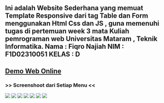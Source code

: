 <h2>
Ini adalah Website Sederhana yang memuat Template Responsive dari tag Table dan Form menggunakan  Html Css dan JS , 
guna memenuhi tugas di pertemuan  week 3 mata Kuliah pemrograman web Universitas Mataram , Teknik Informatika.
Nama : Fiqro Najiah
NIM  : F1D02310051
KELAS  : D
</h2>

<h2>
<a href="https://pw25-minggu3.vercel.app">Demo Web Online</a>
</h2>

<h3>
  >> Screenshoot dari Setiap Menu <<
</h3>

<img src="hpDepan.png">
<img src="formHp.png">
<img src="formLaptop.png">
<img src="tabelHp.png">
<img src="tabelLapotp.png">
<img src="porfoliohp.png">
<img src="portlaptop.png">

